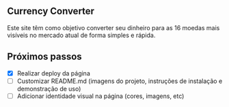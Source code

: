 ## Currency Converter

Este site têm como objetivo converter seu dinheiro para as 16 moedas mais visíveis no mercado atual de forma simples e rápida.

## Próximos passos
- [X] Realizar deploy da página
- [ ] Customizar README.md (imagens do projeto, instruções de instalação e demonstração de uso)
- [ ] Adicionar identidade visual na página (cores, imagens, etc)
